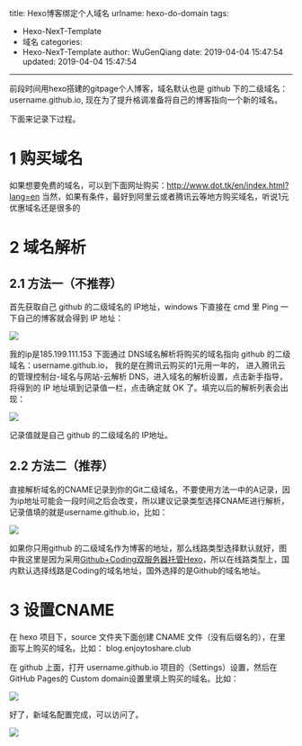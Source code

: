 title: Hexo博客绑定个人域名
urlname: hexo-do-domain
tags:
  - Hexo-NexT-Template
  - 域名
categories:
  - Hexo-NexT-Template
author: WuGenQiang
date: 2019-04-04 15:47:54
updated: 2019-04-04 15:47:54
---

前段时间用hexo搭建的gitpage个人博客，域名默认也是 github 下的二级域名：username.github.io, 
现在为了提升格调准备将自己的博客指向一个新的域名。
<!--more-->

下面来记录下过程。

# 1 购买域名
如果想要免费的域名，可以到下面网址购买：http://www.dot.tk/en/index.html?lang=en
当然，如果有条件，最好到阿里云或者腾讯云等地方购买域名，听说1元优惠域名还是很多的

# 2 域名解析
## 2.1 方法一（不推荐）
首先获取自己 github 的二级域名的 IP地址，windows 下直接在 cmd 里 Ping 一下自己的博客就会得到 IP 地址：

![](https://raw.githubusercontent.com/wugenqiang/picGo/master/pictures/20190404155814.png)

我的ip是185.199.111.153
下面通过 DNS域名解析将购买的域名指向 github 的二级域名：username.github.io，
我的是在腾讯云购买的1元用一年的，
进入腾讯云的管理控制台-域名与网站-云解析 DNS，进入域名的解析设置，点击新手指导，将得到的 IP 地址填到记录值一栏，点击确定就 OK 了。填完以后的解析列表会出现：

![](https://raw.githubusercontent.com/wugenqiang/picGo/master/pictures/20190404162502.png)

记录值就是自己 github 的二级域名的 IP地址。
## 2.2 方法二（推荐）
直接解析域名的CNAME记录到你的Git二级域名，不要使用方法一中的A记录，因为ip地址可能会一段时间之后会改变，所以建议记录类型选择CNAME进行解析，记录值填的就是username.github.io，比如：

![](https://raw.githubusercontent.com/wugenqiang/picGo/master/pictures/20190410084011.png)

如果你只用github 的二级域名作为博客的地址，那么线路类型选择默认就好，图中我这里是因为采用[Github+Coding双服务器托管Hexo](https://wugenqiang.gitee.io/articles/hexo-do-server-hosting.html)，所以在线路类型上，国内默认选择线路是Coding的域名地址，国外选择的是Github的域名地址。

# 3 设置CNAME
在 hexo 项目下，source 文件夹下面创建 CNAME 文件（没有后缀名的），在里面写上购买的域名。比如：
blog.enjoytoshare.club

在 github 上面，打开 username.github.io 项目的（Settings）设置，然后在 GitHub Pages的 Custom domain设置里填上购买的域名。比如：

![](https://raw.githubusercontent.com/wugenqiang/picGo/master/pictures/20190404162901.png)

好了，新域名配置完成，可以访问了。

![](https://raw.githubusercontent.com/wugenqiang/picGo/master/pictures/20190404163631.png)



